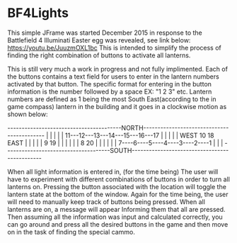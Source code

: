 # BF4Lights
This simple JFrame was started December 2015 in response to the Battlefield 4 Illuminati Easter egg was revealed, see link below:
https://youtu.be/JuuzmOXL1bc
This is intended to simplify the process of finding the right combination of buttons to activate all lanterns.



This is still very much a work in progress and not fully implimented.
Each of the buttons contains a text field for users to enter in the lantern numbers activated by that button.
The specific format for entering in the button information is the number followed by a space EX: "1 2 3" etc.
Lantern numbers are defined as 1 being the most South East(according to the in game compass) lantern in the building 
and it goes in a clockwise motion as shown below:


----------------------------------------NORTH-------------------------------------------
|                                                                                      |
|                                                                                      |
|                           11---12---13---14---15---16---17                           |
|                           |                             |                            |
WEST                        10                            18                        EAST
|                           |                             |                            |
|                           9                             19                           |
|                           |                             |                            |
|                           8                             20                           |
|                           |                             |                            |
|                           7----6----5----4----3----2----1                            |
|                                                                                      |
-------------------------------------SOUTH----------------------------------------------


When all light information is entered in, (for the time being) The user will have to experiment with different combinations
of buttons in order to turn all lanterns on. Pressing the button associated with the location will toggle the lantern state 
at the bottom of the window. Again for the time being, the user will need to manually keep track of buttons being pressed.
When all lanterns are on, a message will appear Informing them that all are pressed.
Then assuming all the information was input and calculated correctly, you can go around and press all the desired buttons in the game
and then move on in the task of finding the special cammo.
